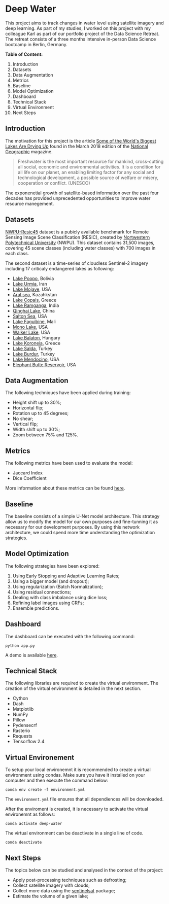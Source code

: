 # Deep Water

This project aims to track changes in water level using satellite imagery and deep learning. As part of my studies, I worked on this project with my colleague Karl as part of our portfolio project of the Data Science Retreat. The retreat consists of a three months intensive in-person Data Science bootcamp in Berlin, Germany.

**Table of Content:**
1. Introduction
2. Datasets
3. Data Augmentation
4. Metrics
5. Baseline
6. Model Optimization
7. Dashboard
8. Technical Stack
9. Virtual Environment
10. Next Steps

## Introduction

The motivation for this project is the article [Some of the World's Biggest Lakes Are Drying Up](https://www.nationalgeographic.com/magazine/2018/03/drying-lakes-climate-change-global-warming-drought/) found in the March 2018 edition of the [National Geographic](https://www.nationalgeographic.com/) magazine.

> Freshwater is the most important resource for mankind, cross-cutting all social, economic and environmental activities. It is a condition for all life on our planet, an enabling limiting factor for any social and technological development, a possible source of welfare or misery, cooperation or conflict. (UNESCO)

The exponenetial growth of satellite-based information over the past four decades has provided unprecedented opportunities to improve water resource manegement.

## Datasets

[NWPU-Resic45](https://www.tensorflow.org/datasets/catalog/resisc45) dataset is a pubicly available benchmark for Remote Sensing Image Scene Classification (RESIC), created by [Nortwestern Polytechnical University](https://en.nwpu.edu.cn/) (NWPU). This dataset contains 31,500 images, covering 45 scene classes (including water classes) with 700 images in each class.

The second dataset is a time-series of cloudless Sentinel-2 imagery including 17 criticaly endangered lakes as following:
- [Lake Poopo](https://en.wikipedia.org/wiki/Lake_Poop%C3%B3), Bolivia
- [Lake Urmia](https://en.wikipedia.org/wiki/Lake_Urmia), Iran
- [Lake Mojave](https://en.wikipedia.org/wiki/Lake_Mohave), USA
- [Aral sea](https://en.wikipedia.org/wiki/Aral_Sea), Kazahkstan
- [Lake Copais](https://en.wikipedia.org/wiki/Lake_Copais), Greece
- [Lake Ramganga](https://en.wikipedia.org/wiki/Ramganga_Dam), India
- [Qinghai Lake](https://en.wikipedia.org/wiki/Qinghai_Lake), China
- [Salton Sea](https://en.wikipedia.org/wiki/Salton_Sea), USA
- [Lake Faguibine](https://earthobservatory.nasa.gov/images/8991/drying-of-lake-faguibine-mali), Mali
- [Mono Lake](https://en.wikipedia.org/wiki/Mono_Lake), USA
- [Walker Lake](https://en.wikipedia.org/wiki/Walker_Lake_(Nevada)), USA
- [Lake Balaton](https://en.wikipedia.org/wiki/Lake_Balaton), Hungary
- [Lake Koroneia](https://en.wikipedia.org/wiki/Lake_Koroneia), Greece
- [Lake Salda](https://en.wikipedia.org/wiki/Lake_Salda), Turkey
- [Lake Burdur](https://en.wikipedia.org/wiki/Lake_Burdur), Turkey
- [Lake Mendocino](https://en.wikipedia.org/wiki/Lake_Mendocino), USA
- [Elephant Butte Reservoir](https://en.wikipedia.org/wiki/Elephant_Butte_Reservoir), USA

## Data Augmentation

The following techniques have been applied during training:

- Height shift up to 30%;
- Horizontal flip;
- Rotation up to 45 degrees;
- No shear;
- Vertical flip;
- Width shift up to 30%;
- Zoom between 75% and 125%.

## Metrics

The following metrics have been used to evaluate the model:

- Jaccard Index
- Dice Coefficient

More information about these metrics can be found [here](https://towardsdatascience.com/metrics-to-evaluate-your-semantic-segmentation-model-6bcb99639aa2).

## Baseline

The baseline consists of a simple U-Net model architecture. This strategy allow us to modify the model for our own purposes and fine-tunning it as necessary for our development purposes. By using this network architecture, we could spend more time understanding the optimization strategies.

## Model Optimization

The following strategies have been explored:
1. Using Early Stopping and Adaptive Learning Rates;
2. Using a bigger model (and dropout);
3. Using regularization (Batch Normalization);
4. Using residual connections;
4. Dealing with class imbalance using dice loss;
6. Refining label images using CRFs;
7. Ensemble predictions.

## Dashboard

The dashboard can be executed with the following command:

```python app.py```

A demo is available [here](https://drive.google.com/file/d/1iATFNuEvBrYWUtnZvZTDVe_R_z8LpgAA/view?usp=sharing).

## Technical Stack

The following libraries are required to create the virtual environment. The creation of the virtual environment is detailed in the next section.

- Cython
- Dash
- Matplotlib
- NumPy
- Pillow
- Pydensecrf
- Rasterio
- Requests
- Tensorflow 2.4

## Virtual Environement

To setup your local environemnt it is recommended to create a virtual environment using condas. Make sure you have it installed on your computer and then execute the command below:

```conda env create -f environment.yml```

The `environment.yml` file ensures that all dependiences will be downloaded.

After the enviroment is created, it is necessary to activate the virtual environemnt as follows:

```conda activate deep-water```

The virtual environment can be deactivate in a single line of code.

```conda deactivate```

## Next Steps

The topics below can be studied and analysed in the context of the project:

- Apply post-processing techniques such as defrosting;
- Collect satellite imagery with clouds;
- Collect more data using the [sentinelsat](https://pypi.org/project/sentinelsat/) package;
- Estimate the volume of a given lake;